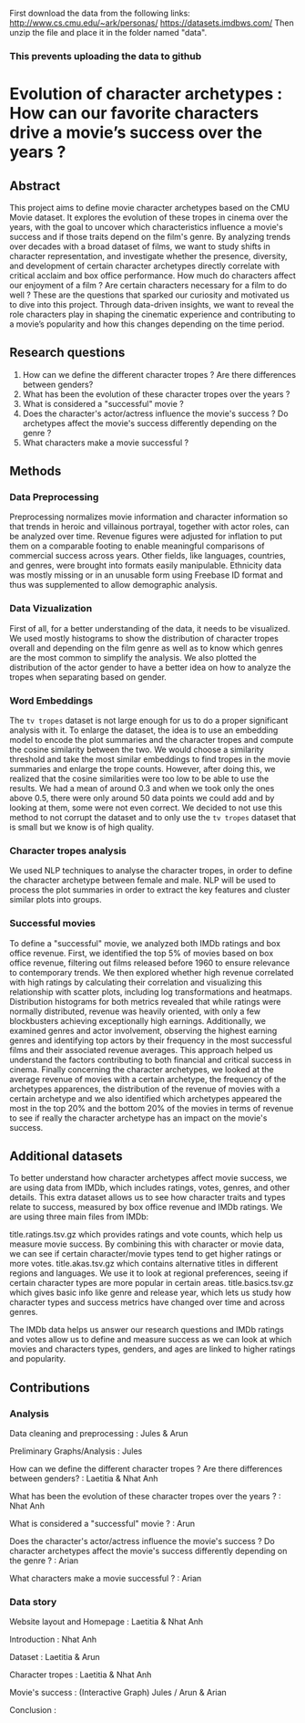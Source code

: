First download the data from the following links: http://www.cs.cmu.edu/~ark/personas/
https://datasets.imdbws.com/
Then unzip the file and place it in the folder named "data". 
### This prevents uploading the data to github

# Evolution of character archetypes : How can our favorite characters drive a movie’s success over the years ?

## Abstract
This project aims to define movie character archetypes based on the CMU Movie dataset. It explores the evolution of these tropes in cinema over the years, with the goal to uncover which characteristics influence a movie's success and if those traits depend on the film's genre. By analyzing trends over decades with a broad dataset of films, we want to study shifts in character representation, and investigate whether the presence, diversity, and development of certain character archetypes directly correlate with critical acclaim and box office performance. How much do characters affect our enjoyment of a film ? Are certain characters necessary for a film to do well ? These are the questions that sparked our curiosity and motivated us to dive into this project. Through data-driven insights, we want to reveal the role characters play in shaping the cinematic experience and contributing to a movie’s popularity and how this changes depending on the time period. 

## Research questions
1. How can we define the different character tropes ? Are there differences between genders?
2. What has been the evolution of these character tropes over the years ?
3. What is considered a "successful" movie ?
4. Does the character's actor/actress influence the movie's success ? Do archetypes affect the movie's success differently depending on the genre ?
5. What characters make a movie successful ?

## Methods

### Data Preprocessing
Preprocessing normalizes movie information and character information so that trends in heroic and villainous portrayal, together with actor roles, can be analyzed over time. Revenue figures were adjusted for inflation to put them on a comparable footing to enable meaningful comparisons of commercial success across years. Other fields, like languages, countries, and genres, were brought into formats easily manipulable. Ethnicity data was mostly missing or in an unusable form using Freebase ID format and thus was supplemented to allow demographic analysis.

### Data Vizualization 
First of all, for a better understanding of the data, it needs to be visualized. We used mostly histograms to show the distribution of character tropes overall and depending on the film genre as well as to know which genres are the most common to simplify the analysis. We also plotted the distribution of the actor gender to have a better idea on how to analyze the tropes when separating based on gender.  

### Word Embeddings
The `tv tropes` dataset is not large enough for us to do a proper significant analysis with it. To enlarge the dataset, the idea is to use an embedding model to encode the plot summaries and the character tropes and compute the cosine similarity between the two. We would choose a similarity threshold and take the most similar embeddings to find tropes in the movie summaries and enlarge the trope counts. However, after doing this, we realized that the cosine similarities were too low to be able to use the results. We had a mean of around 0.3 and when we took only the ones above 0.5, there were only around 50 data points we could add and by looking at them, some were not even correct. We decided to not use this method to not corrupt the dataset and to only use the `tv tropes` dataset that is small but we know is of high quality.

### Character tropes analysis
We used NLP techniques to analyse the character tropes, in order to define the character archetype between female and male. NLP will be used to process the plot summaries in order to extract the key features and cluster similar plots into groups.

### Successful movies
To define a "successful" movie, we analyzed both IMDb ratings and box office revenue. First, we identified the top 5% of movies based on box office revenue, filtering out films released before 1960 to ensure relevance to contemporary trends. We then explored whether high revenue correlated with high ratings by calculating their correlation and visualizing this relationship with scatter plots, including log transformations and heatmaps. Distribution histograms for both metrics revealed that while ratings were normally distributed, revenue was heavily oriented, with only a few blockbusters achieving exceptionally high earnings. Additionally, we examined genres and actor involvement, observing the highest earning genres and identifying top actors by their frequency in the most successful films and their associated revenue averages. This approach helped us understand the factors contributing to both financial and critical success in cinema. Finally concerning the character archetypes, we looked at the average revenue of movies with a certain archetype, the frequency of the archetypes apparences, the distribution of the revenue of movies with a certain archetype and we also identified which archetypes appeared the most in the top 20% and the bottom 20% of the movies in terms of revenue to see if really the character archetype has an impact on the movie's success.


## Additional datasets
To better understand how character archetypes affect movie success, we are using data from IMDb, which includes ratings, votes, genres, and other details. This extra dataset allows us to see how character traits and types relate to success, measured by box office revenue and IMDb ratings. We are using three main files from IMDb:

title.ratings.tsv.gz which provides ratings and vote counts, which help us measure movie success. By combining this with character or movie data, we can see if certain character/movie types tend to get higher ratings or more votes.
title.akas.tsv.gz which contains alternative titles in different regions and languages. We use it to look at regional preferences, seeing if certain character types are more popular in certain areas.
title.basics.tsv.gz which gives basic info like genre and release year, which lets us study how character types and success metrics have changed over time and across genres.

The IMDb data helps us answer our research questions and IMDb ratings and votes allow us to define and measure success as we can look at which movies and characters types, genders, and ages are linked to higher ratings and popularity.

## Contributions

### Analysis

Data cleaning and preprocessing : Jules & Arun

Preliminary Graphs/Analysis : Jules

How can we define the different character tropes ? Are there differences between genders? : Laetitia & Nhat Anh

What has been the evolution of these character tropes over the years ? : Nhat Anh

What is considered a "successful" movie ? : Arun

Does the character's actor/actress influence the movie's success ? Do character archetypes affect the movie's success differently depending on the genre ? : Arian

What characters make a movie successful ? : Arian

### Data story

Website layout and Homepage : Laetitia & Nhat Anh

Introduction : Nhat Anh

Dataset : Laetitia & Arun

Character tropes : Laetitia & Nhat Anh

Movie's success : (Interactive Graph) Jules / Arun & Arian

Conclusion : 
